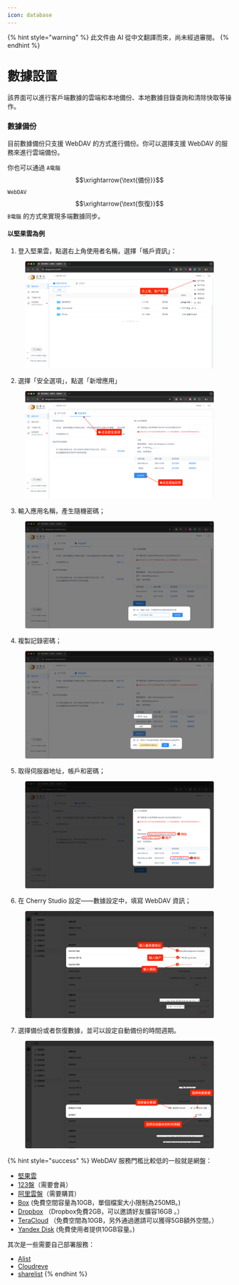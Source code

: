 ```yaml
---
icon: database
---
```


{% hint style="warning" %}
此文件由 AI 從中文翻譯而來，尚未經過審閱。
{% endhint %}

# 數據設置

該界面可以進行客戶端數據的雲端和本地備份、本地數據目錄查詢和清除快取等操作。

### 數據備份

目前數據備份只支援 WebDAV 的方式進行備份。你可以選擇支援 WebDAV 的服務來進行雲端備份。

你也可以通過 `A電腦` $$\xrightarrow{\text{備份}}$$ `WebDAV` $$\xrightarrow{\text{恢復}}$$ `B電腦` 的方式來實現多端數據同步。

#### 以堅果雲為例

1. 登入堅果雲，點選右上角使用者名稱，選擇「帳戶資訊」：

<figure><img src="../../../.gitbook/assets/image (39).png" alt=""><figcaption></figcaption></figure>

2. 選擇「安全選項」，點選「新增應用」

<figure><img src="../../../.gitbook/assets/image (40).png" alt=""><figcaption></figcaption></figure>

3. 輸入應用名稱，產生隨機密碼；

<figure><img src="../../../.gitbook/assets/image (41).png" alt=""><figcaption></figcaption></figure>

4. 複製記錄密碼；

<figure><img src="../../../.gitbook/assets/image (42).png" alt=""><figcaption></figcaption></figure>

5. 取得伺服器地址，帳戶和密碼；

<figure><img src="../../../.gitbook/assets/image (43).png" alt=""><figcaption></figcaption></figure>

6. 在 Cherry Studio 設定——數據設定中，填寫 WebDAV 資訊；

<figure><img src="../../../.gitbook/assets/image (48).png" alt=""><figcaption></figcaption></figure>

7. 選擇備份或者恢復數據，並可以設定自動備份的時間週期。

<figure><img src="../../../.gitbook/assets/image (47).png" alt=""><figcaption></figcaption></figure>

{% hint style="success" %}
WebDAV 服務門檻比較低的一般就是網盤：

* [堅果雲](https://www.jianguoyun.com/)
* [123盤](https://www.123pan.com/)（需要會員）
* [阿里雲盤](https://www.alipan.com/)（需要購買）
* [Box](https://www.box.com/) (免費空間容量為10GB，單個檔案大小限制為250MB。)
* [Dropbox](https://www.dropbox.com/) （Dropbox免費2GB，可以邀請好友擴容16GB 。）
* [TeraCloud](https://teracloud.jp/en/) （免費空間為10GB，另外通過邀請可以獲得5GB額外空間。）
* [Yandex Disk](https://disk.yandex.com/) (免費使用者提供10GB容量。)

其次是一些需要自己部署服務：

* [Alist](https://alist.nn.ci/zh/)
* [Cloudreve](https://cloudreve.org/)
* [sharelist](https://github.com/reruin/sharelist)
{% endhint %}